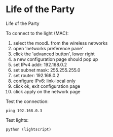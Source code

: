 Life of the Party
=================

Life of the Party

To connect to the light (MAC):
1. select the moodL from the wireless networks
2. open 'networks preference pane'
3. click the 'advanced button', lower right
4. a new configuration page should pop up
5. set IPv4 addr: 192.168.0.2
6. set subnet mask: 255.255.255.0
7. set router: 192.168.0.2
8. configure IPv6: link-local only
9. click ok, exit configuration page
10. click apply on the network page

Test the connection:

    ping 192.168.0.3

Test lights:

    python (lightscript)
